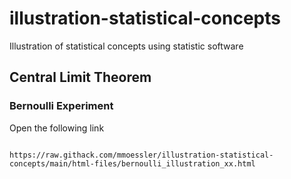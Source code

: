 # illustration-statistical-concepts

Illustration of statistical concepts using statistic software

## Central Limit Theorem

### Bernoulli Experiment

Open the following link

```

https://raw.githack.com/mmoessler/illustration-statistical-concepts/main/html-files/bernoulli_illustration_xx.html

```